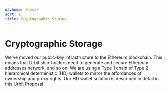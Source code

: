 ```yaml
---
navhome: /docs/
sort: 1
title: Cryptographic Storage
---
```


# Cryptographic Storage

We've moved our public-key infrastructure to the Ethereum blockchain. This means
that Urbit ship-holders need to generate and secure Ethereum addresses
network, and so on. We are using a Type 1 chain of Type 2 hierarchical
deterministic (HD) wallets to mirror the affordances of ownership and proxy
rights. Our HD wallet solution is described in detail in
[this Urbit Proposal](https://github.com/urbit/fora-posts/blob/master/proposals/posts/~2018.11.8..19.31.59..ba77.md)
